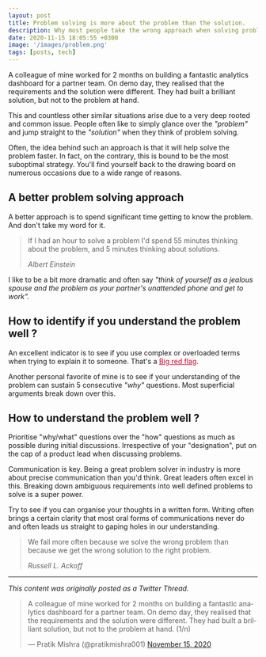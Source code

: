 ```yaml
---
layout: post
title: Problem solving is more about the problem than the solution.
description: Why most people take the wrong approach when solving problems.
date: 2020-11-15 18:05:55 +0300
image: '/images/problem.png'
tags: [posts, tech]
---
```


A colleague of mine worked for 2 months on building a fantastic analytics dashboard for a partner team. On demo day, they realised that the requirements and the solution were different. They had built a brilliant solution, but not to the problem at hand.

This and countless other similar situations arise due to a very deep rooted and common issue. People often like to simply glance over the *"problem"* and jump straight to the *"solution"* when they think of problem solving.

Often, the idea behind such an approach is that it will help solve the problem faster. In fact, on the contrary, this is bound to be the most suboptimal strategy. You'll find yourself back to the drawing board on numerous occasions due to a wide range of reasons.

## A better problem solving approach

A better approach is to spend significant time getting to know the problem. And don't take my word for it. 

> If I had an hour to solve a problem I'd spend 55 minutes thinking about the problem, and 5 minutes thinking about solutions.
>
> <cite>Albert Einstein</cite> 

I like to be a bit more dramatic and often say *"think of yourself as a jealous spouse and the problem as your partner's unattended phone and get to work".*

## How to identify if you understand the problem well ?

An excellent indicator is to see if you use complex or overloaded terms when trying to explain it to someone. That's a <a href="https://en.wikipedia.org/wiki/Red_flag_(idiom)" target="_blank" style="color:#D2042D;">Big red flag</a>.

Another personal favorite of mine is to see if your understanding of the problem can sustain 5 consecutive *"why"* questions. Most superficial arguments break down over this.

## How to understand the problem well ?

Prioritise "why/what" questions over the "how" questions as much as possible during initial discussions. Irrespective of your "designation", put on the cap of a product lead when discussing problems.

Communication is key. Being a great problem solver in industry is more about precise communication than you'd think. Great leaders often excel in this. Breaking down ambiguous requirements into well defined problems to solve is a super power.

Try to see if you can organise your thoughts in a written form. Writing often brings a certain clarity that most oral forms of communications never do and often leads us straight to gaping holes in our understanding.

>We fail more often because we solve the wrong problem than because we get the wrong solution to the right problem.
>
> <cite>Russell L. Ackoff</cite>

<hr>

*This content was originally posted as a Twitter Thread.*

<blockquote class="twitter-tweet"><p lang="en" dir="ltr">A colleague of mine worked for 2 months on building a fantastic analytics dashboard for a partner team. On demo day, they realised that the requirements and the solution were different. They had built a brilliant solution, but not to the problem at hand. (1/n)</p>&mdash; Pratik Mishra (@pratikmishra001) <a href="https://twitter.com/pratikmishra001/status/1327946459128360961?ref_src=twsrc%5Etfw">November 15, 2020</a></blockquote> <script async src="https://platform.twitter.com/widgets.js" charset="utf-8"></script>